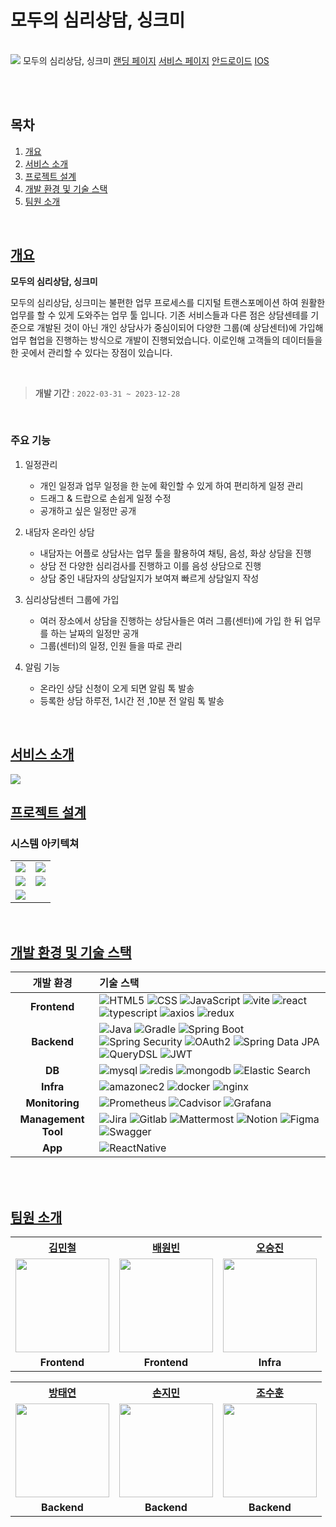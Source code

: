 # 모두의 심리상담, 싱크미

<br/>
<img src="../resources/img/main.png />
<br/><br/>

> 싱크미는 심리상담사분들의 업무를 도와드리는 업무 툴 입니다.

<br/>

|모두의 심리상담, 싱크미|
| :------: |
|[랜딩 페이지](https://thinkme.co.kr)|
|[서비스 페이지](https://app.thinkme.co.kr)|
|[안드로이드](https://play.google.com/store/search?q=%EC%8B%B1%ED%81%AC%EB%AF%B8&c=apps&hl=ko)|
|[IOS](https://apps.apple.com/kr/app/%EC%8B%B1%ED%81%AC%EB%AF%B8-%EB%AA%A8%EB%91%90%EC%9D%98-%EC%8B%AC%EB%A6%AC%EC%83%81%EB%8B%B4/id1658472436)|

<br><br>

## 목차
1. [개요](#개요)
2. [서비스 소개](#서비스-소개)
3. [프로젝트 설계](#프로젝트-설계)
4. [개발 환경 및 기술 스택](#개발-환경-및-기술-스택)
5. [팀원 소개](#팀원-소개)

<br/>

## [개요](#목차)

**모두의 심리상담, 싱크미**

모두의 심리상담, 싱크미는 불편한 업무 프로세스를 디지털 트랜스포메이션 하여 원활한 업무를 할 수 있게 도와주는 업무 툴 입니다. 기존 서비스들과 다른 점은 상담센테를 기준으로 개발된 것이 아닌 개인 상담사가 중심이되어 다양한 그룹(예 상담센터)에 가입해 업무 협업을 진행하는 방식으로 개발이 진행되었습니다. 이로인해 고객들의 데이터들을 한 곳에서 관리할 수 있다는 장점이 있습니다.

<br>

> **개발 기간** : `2022-03-31 ~ 2023-12-28`

<br>

### 주요 기능

1. 일정관리
    - 개인 일정과 업무 일정을 한 눈에 확인할 수 있게 하여 편리하게 일정 관리
    - 드래그 & 드랍으로 손쉽게 일정 수정
    - 공개하고 싶은 일정만 공개
      
2. 내담자 온라인 상담
    - 내담자는 어플로 상담사는 업무 툴을 활용하여 채팅, 음성, 화상 상담을 진행
    - 상담 전 다양한 심리검사를 진행하고 이를 음성 상담으로 진행
    - 상담 중인 내담자의 상담일지가 보여져 빠르게 상담일지 작성
      
3. 심리상담센터 그룹에 가입
    - 여러 장소에서 상담을 진행하는 상담사들은 여러 그룹(센터)에 가입 한 뒤 업무를 하는 날짜의 일정만 공개
    - 그룹(센터)의 일정, 인원 들을 따로 관리
      
4. 알림 기능
     - 온라인 상담 신청이 오게 되면 알림 톡 발송
     - 등록한 상담 하루전, 1시간 전 ,10분 전 알림 톡 발송

<br/>

## [서비스 소개](#목차)
<img src="../resources/img/서비스.png" />


## [프로젝트 설계](#목차)

### 시스템 아키텍쳐

<table>
  <tr>
    <td style="text-align:center;">
      <img src="../resources/img/아키텍쳐.png" />
    </td>
    <td style="text-align:center;">
      <img src="../resources/img/서비스.png" />
    </td>
  </tr>
  <tr>
    <td style="text-align:center;">
      <img src="../resources/img/CICD.png" />
    </td>
    <td style="text-align:center;">
      <img src="../resources/img/Blue-Green-Deployment.png" />
    </td>
  </tr>
  <tr>
    <td style="text-align:center;">
      <img src="../resources/img/모니터링.png" />
    </td>
  </tr>
</table>

<br/>


## [개발 환경 및 기술 스택](#목차)

|  개발 환경  | 기술 스택 |
|:-------:|:---------------------------------------------------------------------------------------------------------------------------------------------------------------------------------------------------------------------------------------------------------------------------------------------------------------------------------------------------------------------------------------------------------------------------------------------------------------------------------------------------------------------------------------------------------------------------------------------------------------------------------------------------------------------------------------------------------------------------------------------------------------------------------------------------------------------------------------------------------------------------------------------------------------------------------------------|
| **Frontend** |![HTML5](https://img.shields.io/badge/HTML5-E34F26?style=for-the-badge&logo=HTML5&logoColor=white) ![CSS](https://img.shields.io/badge/CSS-1572b6?style=for-the-badge&logo=css3&logoColor=white) ![JavaScript](https://img.shields.io/badge/JavaScript-F7DF1E?style=for-the-badge&logo=JavaScript&logoColor=white) ![vite](https://img.shields.io/badge/vite-646CFF?style=for-the-badge&logo=vite&logoColor=white) ![react](https://img.shields.io/badge/react-61DAFB?style=for-the-badge&logo=react&logoColor=white) ![typescript](https://img.shields.io/badge/typescript-3178C6?style=for-the-badge&logo=typescript&logoColor=white) ![axios](https://img.shields.io/badge/axios-5A29E4?style=for-the-badge&logo=axios&logoColor=white)  ![redux](https://img.shields.io/badge/redux-764ABC?style=for-the-badge&logo=redux&logoColor=white) |
| **Backend** | ![Java](https://img.shields.io/badge/Java_17-ED8B00?style=for-the-badge&logo=openjdk&logoColor=white) ![Gradle](https://img.shields.io/badge/Gradle-02303A?style=for-the-badge&logo=gradle&logoColor=white) ![Spring Boot](https://img.shields.io/badge/Spring_Boot_3.3.1-6DB33F?style=for-the-badge&logo=spring&logoColor=white) ![Spring Security](https://img.shields.io/badge/Spring_Security-6DB33F?style=for-the-badge&logo=spring-security&logoColor=white) ![OAuth2](https://img.shields.io/badge/OAuth2-6DB33F?style=for-the-badge&logo=spring-security&logoColor=white) ![Spring Data JPA](https://img.shields.io/badge/Spring_Data_JPA-gray?style=for-the-badge&logo=Spring_Data_JPA&logoColor=white) ![QueryDSL](https://img.shields.io/badge/QueryDSL-0078D4?style=for-the-badge&logo=Querydsl&logoColor=white) ![JWT](https://img.shields.io/badge/JWT-000000?style=for-the-badge&logo=json-web-tokens&logoColor=white)  |
|   **DB**    | ![mysql](https://img.shields.io/badge/mysql-4479A1?style=for-the-badge&logo=mysql&logoColor=white) ![redis](https://img.shields.io/badge/redis-DC382D?style=for-the-badge&logo=redis&logoColor=white) ![mongodb](https://img.shields.io/badge/mongodb-47A248?style=for-the-badge&logo=mongodb&logoColor=white)  ![Elastic Search](https://img.shields.io/badge/elasticsearch-005571?style=for-the-badge&logo=elasticsearch&logoColor=white)|
|   **Infra**   | ![amazonec2](https://img.shields.io/badge/amazon_ec2-FF9900?style=for-the-badge&logo=amazonec2&logoColor=white)  ![docker](https://img.shields.io/badge/docker-2496ED?style=for-the-badge&logo=docker&logoColor=white) ![nginx](https://img.shields.io/badge/nginx-009639?style=for-the-badge&logo=nginx&logoColor=white) |
|**Monitoring**|![Prometheus](https://img.shields.io/badge/Prometheus-E6522C?style=for-the-badge&logo=prometheus&logoColor=white) ![Cadvisor](https://img.shields.io/badge/cadvisor%20-7B7D7F?style=for-the-badge&logo=cadvisor%20&logoColor=white) ![Grafana](https://img.shields.io/badge/Grafana-F46800?style=for-the-badge&logo=Grafana&logoColor=white)
|   **Management Tool**   | ![Jira](https://img.shields.io/badge/jira-0052CC?style=for-the-badge&logo=jira&logoColor=white) ![Gitlab](https://img.shields.io/badge/GitLab-FC6D26?style=for-the-badge&logo=GitLab&logoColor=white) ![Mattermost](https://img.shields.io/badge/mattermost-0058CC?style=for-the-badge&logo=mattermost&logoColor=white)  ![Notion](https://img.shields.io/badge/Notion-000000.svg?style=for-the-badge&logo=notion&logoColor=white) ![Figma](https://img.shields.io/badge/figma-F24E1E?style=for-the-badge&logo=figma&logoColor=white) ![Swagger](https://img.shields.io/badge/-Swagger-%23Clojure?style=for-the-badge&logo=swagger&logoColor=white)|
|**App**|![ReactNative](https://img.shields.io/badge/ReactNative-61DAFB?style=for-the-badge)|

<br/>
<br/>

## [팀원 소개](#목차)

<table align="center">
  <tr>
    <th style="text-align: center;"><a href="https://github.com/hongsam100">김민철</a></th>
    <th style="text-align: center;"><a href="https://github.com/baebini11">배원빈</a></th>
    <th style="text-align: center;"><a href="https://github.com/maison01006">오승진</a></th>
  </tr>
  <tr>
    <td style="text-align: center;"><img src="../resources/img/김민철.png" alt="" width="150px"/></td>
    <td style="text-align: center;"><img src="../resources/img/배원빈.png" alt="" width="150px"/></td>
    <td style="text-align: center;"><img src="../resources/img/오승진.png" alt="" width="150px" /></td>
  </tr>
  <tr>
    <td style="text-align: center;"><b>Frontend</b></td>
    <td style="text-align: center;"><b>Frontend</b></td>
    <td style="text-align: center;"><b>Infra</b></td>
  </tr>
</table>

<table align="center">
  <tr>
    <th style="text-align: center;"><a href="https://github.com/BTY-97">방태연</a></th>
    <th style="text-align: center;"><a href="https://github.com/jmxx219">손지민</a></th>
    <th style="text-align: center;"><a href="https://github.com/s2hoon">조수훈</a></th>
  </tr>
  <tr>
    <td style="text-align: center;"><img src="../resources/img/방태연.png" alt="" width="150px" /></td>
    <td style="text-align: center;"><img src="../resources/img/손지민.png" alt="" width="150px"/></td>
    <td style="text-align: center;"><img src="../resources/img/조수훈.png" alt="" width="150px" /></td>
  </tr>
  <tr>
    <td style="text-align: center;"><b>Backend</b></td>
    <td style="text-align: center;"><b>Backend</b></td>
    <td style="text-align: center;"><b>Backend</b></td>
  </tr>
</table>
